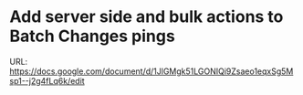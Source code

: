 # Add server side and bulk actions to Batch Changes pings

URL: https://docs.google.com/document/d/1JlGMgk51LGONIQi9Zsaeo1eqxSg5Msp1--j2g4fLq6k/edit
